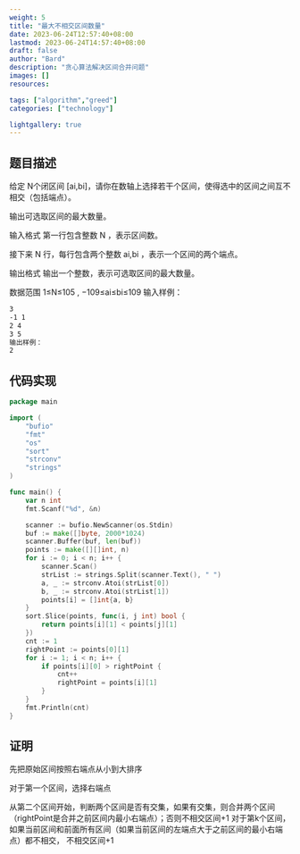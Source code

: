 ```yaml
---
weight: 5
title: "最大不相交区间数量"
date: 2023-06-24T12:57:40+08:00
lastmod: 2023-06-24T14:57:40+08:00
draft: false
author: "Bard"
description: "贪心算法解决区间合并问题"
images: []
resources:

tags: ["algorithm","greed"]
categories: ["technology"]

lightgallery: true
---
```


## 题目描述

给定 N个闭区间 [ai,bi]，请你在数轴上选择若干个区间，使得选中的区间之间互不相交（包括端点）。

输出可选取区间的最大数量。

输入格式
第一行包含整数 N
，表示区间数。

接下来 N
 行，每行包含两个整数 ai,bi
，表示一个区间的两个端点。

输出格式
输出一个整数，表示可选取区间的最大数量。

数据范围
1≤N≤105
,
−109≤ai≤bi≤109
输入样例：
```markdown
3
-1 1
2 4
3 5
输出样例：
2
```

## 代码实现

```go
package main

import (
	"bufio"
	"fmt"
	"os"
	"sort"
	"strconv"
	"strings"
)

func main() {
	var n int
	fmt.Scanf("%d", &n)

	scanner := bufio.NewScanner(os.Stdin)
	buf := make([]byte, 2000*1024)
	scanner.Buffer(buf, len(buf))
	points := make([][]int, n)
	for i := 0; i < n; i++ {
		scanner.Scan()
		strList := strings.Split(scanner.Text(), " ")
		a, _ := strconv.Atoi(strList[0])
		b, _ := strconv.Atoi(strList[1])
		points[i] = []int{a, b}
	}
	sort.Slice(points, func(i, j int) bool {
		return points[i][1] < points[j][1]
	})
	cnt := 1
	rightPoint := points[0][1]
	for i := 1; i < n; i++ {
		if points[i][0] > rightPoint {
			cnt++
			rightPoint = points[i][1]
		}
	}
	fmt.Println(cnt)
}

```

## 证明
先把原始区间按照右端点从小到大排序

对于第一个区间，选择右端点

从第二个区间开始，判断两个区间是否有交集，如果有交集，则合并两个区间（rightPoint是合并之前区间内最小右端点）；否则不相交区间+1
对于第k个区间，如果当前区间和前面所有区间（如果当前区间的左端点大于之前区间的最小右端点）都不相交，
不相交区间+1